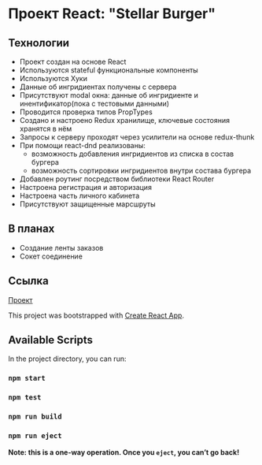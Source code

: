 # Проект React: "Stellar Burger"

## Технологии

* Проект создан на основе React
* Используются stateful функциональные компоненты
* Используются Хуки
* Данные об ингридиентах получены с сервера
* Присутствуют modal окна: данные об ингридиенте и инентификатор(пока с тестовыми данными)
* Проводится проверка типов PropTypes
* Создано и настроено Redux хранилище, ключевые состояния хранятся в нём
* Запросы к серверу проходят через усилители на основе redux-thunk
* При помощи react-dnd реализованы:
    * возможность добавления ингридиентов из списка в состав бургера
    * возможность сортировки ингридиентов внутри состава бургера
* Добавлен роутинг посредством библиотеки React Router
* Настроена регистрация и авторизация
* Настроена часть личного кабинета
* Присутствуют защищенные марсшруты

## В планах
* Создание ленты заказов
* Сокет соединение

## Ссылка
[Проект](https://grezare.github.io/react-burger/)

This project was bootstrapped with [Create React App](https://github.com/facebook/create-react-app).

## Available Scripts

In the project directory, you can run:
### `npm start`
### `npm test`
### `npm run build`
### `npm run eject`
**Note: this is a one-way operation. Once you `eject`, you can’t go back!**
